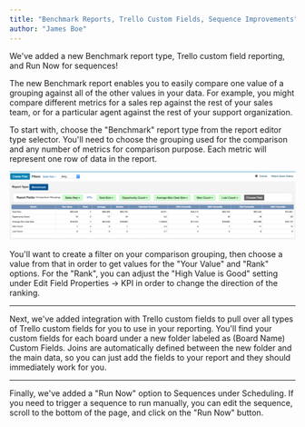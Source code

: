 ```yaml
---
title: "Benchmark Reports, Trello Custom Fields, Sequence Improvements"
author: "James Boe"
---
```

We've added a new Benchmark report type, Trello custom field reporting, and Run Now for sequences!<!--more-->

The new Benchmark report enables you to easily compare one value of a grouping against all of the other values in your data. For example, you might compare different metrics for a sales rep against the rest of your sales team, or for a particular agent against the rest of your support organization.

To start with, choose the "Benchmark" report type from the report editor type selector. You'll need to choose the grouping used for the comparison and any number of metrics for comparison purpose. Each metric will represent one row of data in the report.

<img src="/images/benchmark_report.png" alt="Benchmark Report" class="img img-responsive"/>

You'll want to create a filter on your comparison grouping, then choose a value from that in order to get values for the "Your Value" and "Rank" options. For the "Rank", you can adjust the "High Value is Good" setting under Edit Field Properties -> KPI in order to change the direction of the ranking.

<hr>

Next, we've added integration with Trello custom fields to pull over all types of Trello custom fields for you to use in your reporting. You'll find your custom fields for each board under a new folder labeled as (Board Name) Custom Fields. Joins are automatically defined between the new folder and the main data, so you can just add the fields to your report and they should immediately work for you.

<hr>

Finally, we've added a "Run Now" option to Sequences under Scheduling. If you need to trigger a sequence to run manually, you can edit the sequence, scroll to the bottom of the page, and click on the "Run Now" button.